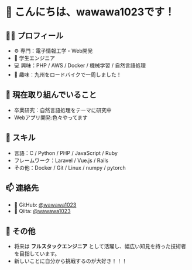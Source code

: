 # 👋 こんにちは、wawawa1023です！

## 🧑‍💻 プロフィール
- ⚙️ 専門：電子情報工学・Web開発
- 🏫 学生エンジニア
- 💻 興味：PHP / AWS / Docker / 機械学習 / 自然言語処理
- 🚴 趣味：九州をロードバイクで一周しました！

## 🔭 現在取り組んでいること
- 卒業研究：自然言語処理をテーマに研究中
- Webアプリ開発:色々やってます

## 🌱 スキル
- 言語：C / Python / PHP / JavaScript / Ruby
- フレームワーク：Laravel / Vue.js / Rails
- その他：Docker / Git / Linux / numpy / pytorch

## 📫 連絡先
- 🐙 GitHub: [@wawawa1023](https://github.com/wawawa1023)
- 💚 Qiita: [@wawawa1023](https://qiita.com/wawawa1023)

## 📝 その他
- 将来は **フルスタックエンジニア** として活躍し、幅広い知見を持った技術者を目指しています。
- 新しいことに自分から挑戦するのが大好き！！！
